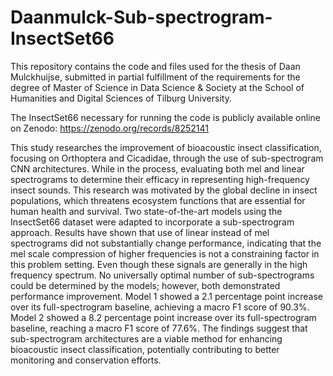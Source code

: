 # Daanmulck-Sub-spectrogram-InsectSet66
This repository contains the code and files used for the thesis of Daan Mulckhuijse, submitted in partial fulfillment of the requirements for the degree of Master of Science in Data Science & Society at the School of Humanities and Digital Sciences of Tilburg University.

The InsectSet66 necessary for running the code is publicly available online on Zenodo: https://zenodo.org/records/8252141

This study researches the improvement of bioacoustic insect classification, focusing on Orthoptera and Cicadidae, through the use of sub-spectrogram CNN architectures. While in the process, evaluating both mel and linear spectrograms to determine their efficacy in representing high-frequency insect sounds. This research was motivated by the global decline in insect populations, which threatens ecosystem functions that are essential for human health and survival. Two state-of-the-art models using the InsectSet66 dataset were adapted to incorporate a sub-spectrogram approach. Results have shown that use of linear instead of mel spectrograms did not substantially change performance, indicating that the mel scale compression of higher frequencies is not a constraining factor in this problem setting. Even though these signals are generally in the high frequency spectrum. No universally optimal number of sub-spectrograms could be determined by the models; however, both demonstrated performance improvement. Model 1 showed a 2.1 percentage point increase over its full-spectrogram baseline, achieving a macro F1 score of 90.3%. Model 2 showed a 8.2 percentage point increase over its full-spectrogram baseline, reaching a macro F1 score of 77.6%. The findings suggest that sub-spectrogram architectures are a viable method for enhancing bioacoustic insect classification, potentially contributing to better monitoring and conservation efforts.
